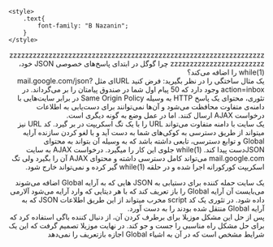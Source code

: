 
<html lang="en">
<head>
    <meta charset="UTF-8">
    <title>Research</title>

    <style>
        .text{
            font-family: "B Nazanin";
        }
    </style>


</head>
<body>
 <div dir="rtl" class="text" >
 zzzzzzzzzzzzzzzzzzzzzzzzzzzzzzzzzzzzzzzzzzzzzzzzzzzzzzzzzzzzzzzzzzzzzzzzzzzzzzzzzzzzzzzzz
     چرا گوگل در ابتدای پاسخ‌های خصوصی JSON خود، (while(1 را اضافه می‌کند؟<br>
یک مثال ساختگی را در نظر بگیرید: فرض کنید URLای مثل mail.google.com/json?action=inbox وجود دارد که 50 پیام اول شما در صندوق پیامتان را بر می‌گرداند.
در تئوری، محتوای یک پاسخ HTTP به وسیله Same Origin Policy در برابر سایت‌هایی با دامنه‌ی متفاوت محافظت می‌شود و آن‌ها نمی‌توانند برای دست‌یابی به اطلاعات درخواست AJAX ارسال کنند. اما در عمل وضع به گونه دیگری است.<br>
یک سایت با دامنه متفاوت می‌تواند URL را با یک تگ اسکریپت در بر گیرد. کد URL نیز میتواند  از طریق دسترسی به کوکی‌های شما به دست آید و با لغو کردن سازنده آرایه Global و توابع دسترسی، تابعی داشته باشد که به وسیله آن بتواند به محتوای JSONدست پیدا کند.
(while(1 جلوی این کار را میگیرد. درخواست AJAX به سایت mail.google.com می‌تواند کامل دسترسی داشته و محتوای AJAX آن را بگیرد ولی تگ اسکریپت کورکورانه اجرا شده و در حلقه (while(1 گیر کرده و نمی‌تواند خارج شود.<br>

یک سایت حمله کننده برای دستیابی به JSON هایی که به آرایه Global اضافه می‌شوند می‌بایست آن آرایه Global را باز تعریف کند که با هر دیتایی که وارد آرایه می‌شود آلارمی داده شود. در تئوری یک کد script مخرب میتواند از این طریق اطلاعات JSON که به  آرایه Global  منتقل شده بودند را به دست آورد.<br>
پس از حل این مشکل موزیلا برای برطرف کردن آن، از دنبال کننده باگی استفاده کرد که برای حل مشکل راه مناسبی را جست و جو کند. در نهایت موزیلا تصمیم گرفت که این یک شرایط مشخص است که در آن  به اشیاء Global اجازه بازتعریف را نمی‌دهد





 </div>
</body>
</html>
